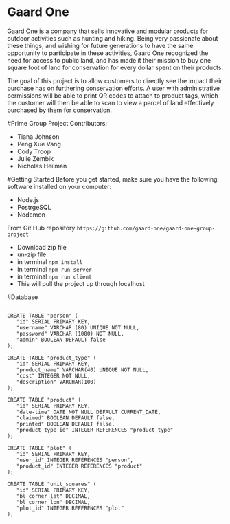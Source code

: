 <!-- More needs to be added, This is just a base! -Tiana -->
# Gaard One
Gaard One is a company that sells innovative and modular products for outdoor activities such as hunting and hiking.  Being very passionate about these things, and wishing for future generations to have the same opportunity to participate in these activities, Gaard One recognized the need for access to public land, and has made it their mission to buy one square foot of land for conservation for every dollar spent on their products.  

The goal of this project is to allow customers to directly see the impact their purchase has on furthering conservation efforts.  A user with administrative permissions will be able to print QR codes to attach to product tags, which the customer will then be able to scan to view a parcel of land effectively purchased by them for conservation. 
 
#Prime Group Project
Contributors:

* Tiana Johnson
* Peng Xue Vang
* Cody Troop
* Julie Zembik
* Nicholas Heilman

#Getting Started
Before you get started, make sure you have the following software installed on your computer:

* Node.js
* PostrgeSQL
* Nodemon

From Git Hub repository `https://github.com/gaard-one/gaard-one-group-project`

* Download zip file
* un-zip file 
* in terminal `npm install`
* in terminal `npm run server`
* in terminal `npm run client`
* This will pull the project up through localhost

#Database 
 ```
 
 CREATE TABLE "person" (
    "id" SERIAL PRIMARY KEY,
    "username" VARCHAR (80) UNIQUE NOT NULL,
    "password" VARCHAR (1000) NOT NULL,
    "admin" BOOLEAN DEFAULT false
);

CREATE TABLE "product_type" (
	"id" SERIAL PRIMARY KEY,
	"product_name" VARCHAR(40) UNIQUE NOT NULL,
	"cost" INTEGER NOT NULL,
	"description" VARCHAR(100)
);

CREATE TABLE "product" (
	"id" SERIAL PRIMARY KEY,
	"date-time" DATE NOT NULL DEFAULT CURRENT_DATE,
	"claimed" BOOLEAN DEFAULT false,
	"printed" BOOLEAN DEFAULT false,
	"product_type_id" INTEGER REFERENCES "product_type"
);

CREATE TABLE "plot" (
	"id" SERIAL PRIMARY KEY,
	"user_id" INTEGER REFERENCES "person",
	"product_id" INTEGER REFERENCES "product"
);

CREATE TABLE "unit_squares" (
	"id" SERIAL PRIMARY KEY,
	"bl_corner_lat" DECIMAL,
	"bl_corner_lon" DECIMAL,
	"plot_id" INTEGER REFERENCES "plot"
);

 ```

 <!-- More needs to be added, This is just a base! -Tiana -->




